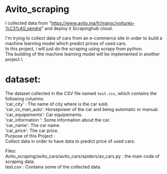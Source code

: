 # Avito_scraping
I collected data from "https://www.avito.ma/fr/maroc/voitures-%C3%A0_vendre" and deploy it Scrapinghub cloud.

I'm trying to collect data of cars from an e-commerce site in order to build a machine learning model which predict prices of used cars.\
In this project, i will just do the scraping using scrapy from python.\
The building of the machine learning model will be implemented in another project.\

# dataset:
The dataset collected in the CSV file named `test.csv`, which contains the following columns:\
 'car_city' : The name of city where is the car sold.\
 'car_cv_man_auto': Horsepower of the car and being automatic or manual.\
 'car_equipements': Car equipements.\
 'car_information	': Some information about the car.\
 'car_name': The car name.\
 'car_price': The car price.\
Purpose of this Project :\
Collect data in order to have data to predict price of used cars. 

Files:\
Avito_scraping/avito_cars/avito_cars/spiders/av_cars.py : the main code of scraping data.\
test.csv : Contains some of the collected data.
